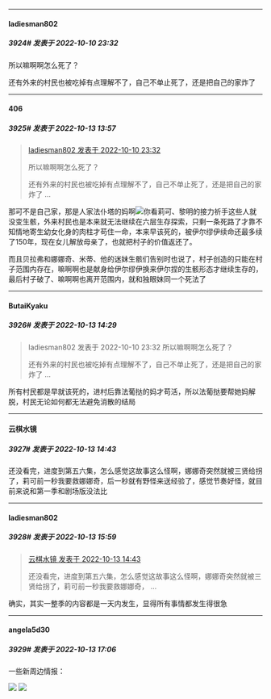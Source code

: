 

*****

####  ladiesman802  
##### 3924#       发表于 2022-10-10 23:32

所以嘛啊啊怎么死了？

还有外来的村民也被吃掉有点理解不了，自己不单止死了，还是把自己的家炸了



*****

####  406  
##### 3925#       发表于 2022-10-13 13:57

<blockquote><a href="httphttps://bbs.saraba1st.com/2b/forum.php?mod=redirect&amp;goto=findpost&amp;pid=57852647&amp;ptid=1528127" target="_blank">ladiesman802 发表于 2022-10-10 23:32</a>

所以嘛啊啊怎么死了？

还有外来的村民也被吃掉有点理解不了，自己不单止死了，还是把自己的家炸了 ...</blockquote>
那可不是自己家，那是人家法仆塔的妈啊<img src="https://static.saraba1st.com/image/smiley/face2017/022.png" referrerpolicy="no-referrer">你看莉可、黎明的接力祈手这些人就没变生骸，外来村民也是本来就无法继续在六层生存探索，只剩一条死路了才靠不知情地寄生幼女化身的肉柱才苟住一命，本来早该死的，被伊尔缪伊续命还最多续了150年，现在女儿解放母亲了，也就把村子的价值返还了。

而且贝拉弗和娜娜奇、米蒂、他的迷妹生骸们告别时也说了，村子创造的只能在村子范围内存在，嘛啊啊也是献身给伊尔缪伊换来伊尔捏的生骸形态才继续生存的，最后村子破了、嘛啊啊也离开范围内，就和独眼妹同一个死法了



*****

####  ButaiKyaku  
##### 3926#       发表于 2022-10-13 14:29

<blockquote>ladiesman802 发表于 2022-10-10 23:32
所以嘛啊啊怎么死了？

还有外来的村民也被吃掉有点理解不了，自己不单止死了，还是把自己的家炸了 ...</blockquote>
所有村民都是早就该死的，进村后靠法葡挞的妈才苟活，所以法葡挞要帮她妈解脱，村民无论如何都无法避免消散的结局



*****

####  云棋水镜  
##### 3927#       发表于 2022-10-13 14:43

还没看完，进度到第五六集，怎么感觉这故事这么怪啊，娜娜奇突然就被三贤给拐了，莉可前一秒我要救娜娜奇，后一秒就有野怪来送经验了，感觉节奏好怪，就目前来说和第一季和剧场版没法比



*****

####  ladiesman802  
##### 3928#       发表于 2022-10-13 15:59

<blockquote><a href="httphttps://bbs.saraba1st.com/2b/forum.php?mod=redirect&amp;goto=findpost&amp;pid=57889972&amp;ptid=1528127" target="_blank">云棋水镜 发表于 2022-10-13 14:43</a>

还没看完，进度到第五六集，怎么感觉这故事这么怪啊，娜娜奇突然就被三贤给拐了，莉可前一秒我要救娜娜奇， ...</blockquote>
确实，其实一整季的内容都是一天内发生，显得所有事情都发生得很急



*****

####  angela5d30  
##### 3929#       发表于 2022-10-13 17:06

一些新周边情报：

<img src="https://s3.bmp.ovh/imgs/2022/10/13/4e809ab21d92ba2a.jpg" referrerpolicy="no-referrer">
<img src="https://s3.bmp.ovh/imgs/2022/10/13/33d3a5aff0823b1e.jpg" referrerpolicy="no-referrer">

